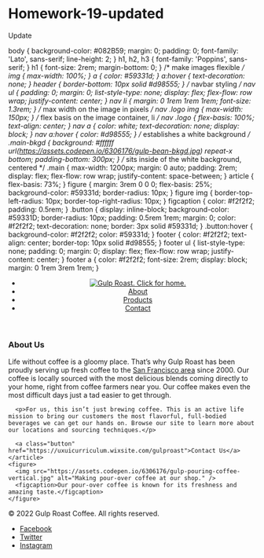 # Homework-19-updated
Update

body {
    background-color: #082B59;
    margin: 0;
    padding: 0;
    font-family: 'Lato', sans-serif;
    line-height: 2;
  }
  h1, h2, h3 {
    font-family: 'Poppins', sans-serif;
  }
  h1 {
    font-size: 2rem;
    margin-bottom: 0;
  }
  /* make images flexible */
  img {
    max-width: 100%;
  }
  a {
    color: #59331d;
  }
  a:hover {
    text-decoration: none;
  }
  header {
    border-bottom: 10px solid #d98555;
  }
  /* navbar styling */
  nav ul {
    padding: 0;
    margin: 0;
    list-style-type: none;
    display: flex;
    flex-flow: row wrap;
    justify-content: center;
  }
  nav li {
    margin: 0 1rem 1rem 1rem;
    font-size: 1.3rem;
  }
  /* max width on the image in pixels */
  nav .logo img {
    max-width: 150px;
  }
  /* flex basis on the image container, li */
  nav .logo {
    flex-basis: 100%;
    text-align: center;
  }
  nav a {
    color: white;
    text-decoration: none;
    display: block;
  }
  nav a:hover {
    color: #d98555;
  }
  /* establishes a white background */
  .main-bkgd {
    background: #ffffff url(https://assets.codepen.io/6306176/gulp-bean-bkgd.jpg) repeat-x bottom;
    padding-bottom: 300px;
  }
  /* sits inside of the white background, centered */
  .main {
    max-width: 1200px;
    margin: 0 auto;
    padding: 2rem;
    display: flex;
    flex-flow: row wrap;
    justify-content: space-between;
  }
  article {
    flex-basis: 73%;
  }
  figure {
    margin: 3rem 0 0 0;
    flex-basis: 25%;
    background-color: #59331d;
    border-radius: 10px;
  }
  figure img {
    border-top-left-radius: 10px;
    border-top-right-radius: 10px;
  }
  figcaption {
    color: #f2f2f2;
    padding: 0.5rem;
  }
  .button {
    display: inline-block;
    background-color: #59331D;
    border-radius: 10px;
    padding: 0.5rem 1rem;
    margin: 0;
    color: #f2f2f2;
    text-decoration: none;
    border: 3px solid #59331d;
  }
  .button:hover {
    background-color: #f2f2f2;
    color: #59331d;
  }
  footer {
    color: #f2f2f2;
    text-align: center;
    border-top: 10px solid #d98555;
  }
  footer ul {
    list-style-type: none;
    padding: 0;
    margin: 0;
    display: flex;
    flex-flow: row wrap;
    justify-content: center;
  }
  footer a {
    color: #f2f2f2;
    font-size: 2rem;
    display: block;
    margin: 0 1rem 3rem 1rem;
  }
<!-- includes a few changes to the design since M17 -->
<!DOCTYPE html>
<html>
<head>
    <link rel="preconnect" href="https://fonts.googleapis.com">
    <link rel="preconnect" href="https://fonts.gstatic.com" crossorigin>
    <link href="https://fonts.googleapis.com/css2?family=Lato&family=Poppins:wght@700&display=swap" rel="stylesheet">
    <link rel="stylesheet" type="text/css" href ="Homework 19 copy.css">
</head>
<header>
  <nav>
    <ul>
      <li class="logo"><a href="https://uxuicurriculum.wixsite.com/gulproast"><img src="https://assets.codepen.io/6306176/gulp-logo-light.png" alt="Gulp Roast. Click for home." /></a></li>
      <li><a href="https://uxuicurriculum.wixsite.com/gulproast"><span aria-hidden="true" class="fa-solid fa-mug-saucer"></span> About</a></li>
      <li><a href="https://uxuicurriculum.wixsite.com/gulproast"><span aria-hidden="true" class="fa-solid fa-fire-flame-curved"></span> Products</a></li>
      <li><a href="https://uxuicurriculum.wixsite.com/gulproast"><span aria-hidden="true" class="fa-solid fa-phone"></span> Contact</a></li>
    </ul>
  </nav>
</header>
<div class="main-bkgd">
  <section class="main">
    <article>
      <h1>About Us</h1>
      <p>Life without coffee is a gloomy place. That’s why Gulp Roast has been proudly serving up fresh coffee to the <a href="https://goo.gl/maps/3rAyszfwSDx8Si2Y9" target="_blank">San Francisco area</a> since 2000. Our coffee is locally sourced with the most delicious blends coming directly to your home, right from coffee farmers near you. Our coffee makes even the most difficult days just a tad easier to get through.</p>

      <p>For us, this isn’t just brewing coffee. This is an active life mission to bring our customers the most flavorful, full-bodied beverages we can get our hands on. Browse our site to learn more about our locations and sourcing techniques.</p>

      <a class="button" href="https://uxuicurriculum.wixsite.com/gulproast">Contact Us</a>
    </article>
    <figure>
      <img src="https://assets.codepen.io/6306176/gulp-pouring-coffee-vertical.jpg" alt="Making pour-over coffee at our shop." />
      <figcaption>Our pour-over coffee is known for its freshness and amazing taste.</figcaption>
    </figure>
  </section>
</div>
<footer>
  <p>&copy; 2022 Gulp Roast Coffee. All rights reserved.</p>
  <ul>
    <li>
      <a href="https://facebook.com" target="_blank">
        <span aria-hidden="true" class="fa-brands fa-facebook-square"></span>
        <span class="sr-only">Facebook</span>
      </a>
    </li>
    <li>
      <a href="https://twitter.com" target="_blank">
        <span aria-hidden="true" class="fa-brands fa-twitter-square"></span>
        <span class="sr-only">Twitter</span>
      </a>
    </li>
    <li>
      <a href="https://instagram.com" target="_blank">
        <span aria-hidden="true" class="fa-brands fa-instagram-square"></span>
        <span class="sr-only">Instagram</span>
      </a>
    </li>
  </ul>
</footer>
</html>
